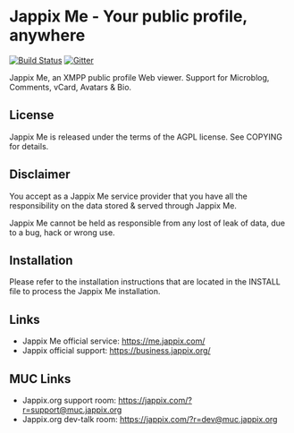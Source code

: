 Jappix Me - Your public profile, anywhere
=========================================

[![Build Status](https://travis-ci.org/jappix/jappix-me.svg?branch=master)](https://travis-ci.org/jappix/jappix-me) [![Gitter](https://badges.gitter.im/Join%20Chat.svg)](https://gitter.im/jappix/jappix-me?utm_source=badge&utm_medium=badge&utm_campaign=pr-badge&utm_content=badge)

Jappix Me, an XMPP public profile Web viewer. Support for Microblog, Comments, vCard, Avatars & Bio.


License
-------

Jappix Me is released under the terms of the AGPL license. See COPYING for details.


Disclaimer
----------

You accept as a Jappix Me service provider that you have all the responsibility on the data stored & served through Jappix Me.

Jappix Me cannot be held as responsible from any lost of leak of data, due to a bug, hack or wrong use.


Installation
------------

Please refer to the installation instructions that are located in the INSTALL file to process the Jappix Me installation.


Links
-----

* Jappix Me official service: https://me.jappix.com/
* Jappix official support: https://business.jappix.org/


MUC Links
---------

* Jappix.org support room: https://jappix.com/?r=support@muc.jappix.org
* Jappix.org dev-talk room: https://jappix.com/?r=dev@muc.jappix.org
